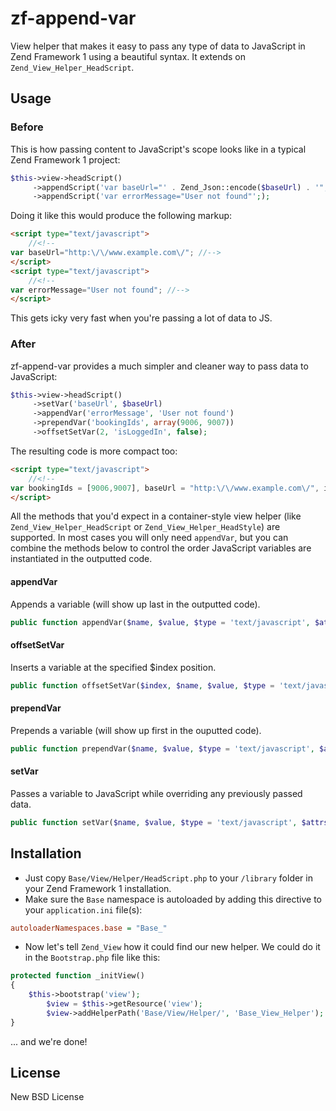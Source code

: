 # zf-append-var
View helper that makes it easy to pass any type of data to JavaScript in Zend Framework 1 using a beautiful syntax. It extends on `Zend_View_Helper_HeadScript`.

## Usage

### Before

This is how passing content to JavaScript's scope looks like in a typical Zend Framework 1 project:
```PHP
$this->view->headScript()
     ->appendScript('var baseUrl="' . Zend_Json::encode($baseUrl) . '";')
     ->appendScript('var errorMessage="User not found"';);
```
Doing it like this would produce the following markup:
```HTML
<script type="text/javascript">
    //<!--
var baseUrl="http:\/\/www.example.com\/"; //-->
</script>
<script type="text/javascript">
    //<!--
var errorMessage="User not found"; //-->
</script>
```
This gets icky very fast when you're passing a lot of data to JS.

### After

zf-append-var provides a much simpler and cleaner way to pass data to JavaScript:
```PHP
$this->view->headScript()
     ->setVar('baseUrl', $baseUrl)
     ->appendVar('errorMessage', 'User not found')
     ->prependVar('bookingIds', array(9006, 9007))
     ->offsetSetVar(2, 'isLoggedIn', false);
```
The resulting code is more compact too:
```HTML
<script type="text/javascript">
    //<!--
var bookingIds = [9006,9007], baseUrl = "http:\/\/www.example.com\/", isLoggedIn = false;    //-->
</script>
```

All the methods that you'd expect in a container-style view helper (like `Zend_View_Helper_HeadScript` or `Zend_View_Helper_HeadStyle`) are supported.
In most cases you will only need `appendVar`, but you can combine the methods below
to control the order JavaScript variables are instantiated in the outputted code.
#### appendVar
Appends a variable (will show up last in the outputted code).
```PHP
public function appendVar($name, $value, $type = 'text/javascript', $attrs = array());
```

#### offsetSetVar
Inserts a variable at the specified $index position.
```PHP
public function offsetSetVar($index, $name, $value, $type = 'text/javascript', $attrs = array());
```

#### prependVar
Prepends a variable (will show up first in the ouputted code).
```PHP
public function prependVar($name, $value, $type = 'text/javascript', $attrs = array());
```

#### setVar
Passes a variable to JavaScript while overriding any previously passed data.
```PHP
public function setVar($name, $value, $type = 'text/javascript', $attrs = array());
```

## Installation

* Just copy `Base/View/Helper/HeadScript.php` to your `/library` folder in your Zend Framework 1 installation.
* Make sure the `Base` namespace is autoloaded by adding this directive to your `application.ini` file(s):
```ini
autoloaderNamespaces.base = "Base_"
```
* Now let's tell `Zend_View` how it could find our new helper. We could do it in the `Bootstrap.php` file like this:
```PHP
protected function _initView()
{
    $this->bootstrap('view');
		$view = $this->getResource('view');
		$view->addHelperPath('Base/View/Helper/', 'Base_View_Helper');	
}
```
... and we're done!

## License

New BSD License
